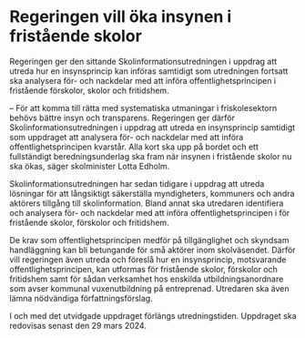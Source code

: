 # Regeringen vill öka insynen i fristående skolor

Regeringen ger den sittande Skolinformationsutredningen i uppdrag att utreda hur en insynsprincip kan införas samtidigt som utredningen fortsatt ska analysera för- och nackdelar med att införa offentlighetsprincipen i fristående förskolor, skolor och fritidshem.

– För att komma till rätta med systematiska utmaningar i friskolesektorn behövs bättre insyn och transparens. Regeringen ger därför Skolinformationsutredningen i uppdrag att utreda en insynsprincip samtidigt som uppdraget att analysera för- och nackdelar med att införa offentlighetsprincipen kvarstår. Alla kort ska upp på bordet och ett fullständigt beredningsunderlag ska fram när insynen i fristående skolor nu ska ökas, säger skolminister Lotta Edholm.

Skolinformationsutredningen har sedan tidigare i uppdrag att utreda lösningar för att långsiktigt säkerställa myndigheters, kommuners och andra aktörers tillgång till skolinformation. Bland annat ska utredaren identifiera och analysera för- och nackdelar med att införa offentlighetsprincipen i för fristående skolor, förskolor och fritidshem.

De krav som offent­lighetsprincipen medför på tillgänglighet och skyndsam handlägg­ning kan bli betungande för små aktörer inom skolväsendet. Därför vill regeringen även utreda och föreslå hur en insynsprincip, motsvarande offentlighetsprincipen, kan utformas för fristående skolor, förskolor och fritidshem samt för sådan verksamhet hos enskilda utbildnings­anordnare som avser kommunal vuxenutbildning på entreprenad. Utredaren ska även lämna nödvändiga författningsförslag.

I och med det utvidgade uppdraget förlängs utredningstiden. Uppdraget ska redovisas senast den 29 mars 2024.
